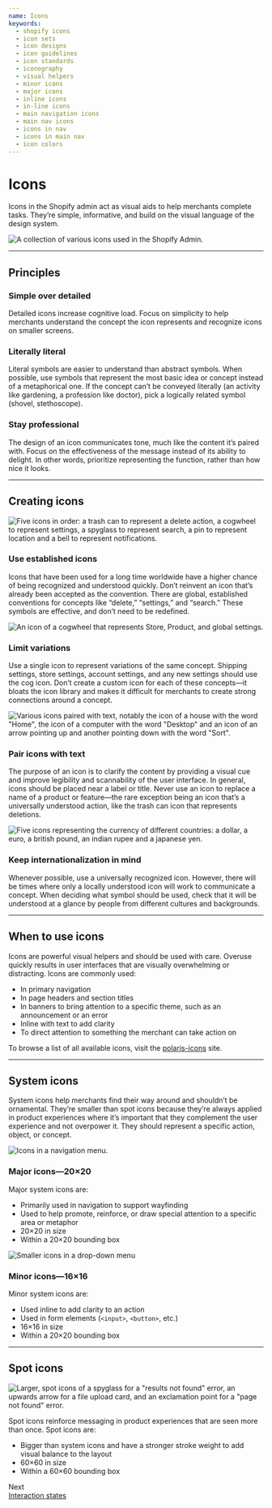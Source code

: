 ```yaml
---
name: Icons
keywords:
  - shopify icons
  - icon sets
  - icon designs
  - icon guidelines
  - icon standards
  - iconography
  - visual helpers
  - minor icons
  - major icons
  - inline icons
  - in-line icons
  - main navigation icons
  - main nav icons
  - icons in nav
  - icons in main nav
  - icon colors
---
```


# Icons

Icons in the Shopify admin act as visual aids to help merchants complete tasks. They’re simple, informative, and build on the visual language of the design system.

<!-- showcasecontent -->

![A collection of various icons used in the Shopify Admin.](/images/foundations/design/icons/icons-intro@2x.png)

<!-- end -->

---

## Principles

<!-- keywords: icon principles, icons, how to use icons -->

### Simple over detailed

Detailed icons increase cognitive load. Focus on simplicity to help merchants understand the concept the icon represents and recognize icons on smaller screens.

### Literally literal

Literal symbols are easier to understand than abstract symbols. When possible, use symbols that represent the most basic idea or concept instead of a metaphorical one. If the concept can’t be conveyed literally (an activity like gardening, a profession like doctor), pick a logically related symbol (shovel, stethoscope).

### Stay professional

The design of an icon communicates tone, much like the content it’s paired with. Focus on the effectiveness of the message instead of its ability to delight. In other words, prioritize representing the function, rather than how nice it looks.

---

## Creating icons

<!-- showcasecontent -->

![Five icons in order: a trash can to represent a delete action, a cogwheel to represent settings, a spyglass to represent search, a pin to represent location and a bell to represent notifications.](/images/foundations/design/icons/icons-established@2x.png)

### Use established icons

Icons that have been used for a long time worldwide have a higher chance of being recognized and understood quickly. Don’t reinvent an icon that’s already been accepted as the convention. There are global, established conventions for concepts like “delete,” “settings,” and “search.” These symbols are effective, and don’t need to be redefined.

<!-- end -->

<!-- showcasecontent -->

![An icon of a cogwheel that represents Store, Product, and global settings.](/images/foundations/design/icons/icons-limit-variations@2x.png)

### Limit variations

Use a single icon to represent variations of the same concept. Shipping settings, store settings, account settings, and any new settings should use the cog icon. Don’t create a custom icon for each of these concepts—it bloats the icon library and makes it difficult for merchants to create strong connections around a concept.

<!-- end -->
<!-- showcasecontent -->

![Various icons paired with text, notably the icon of a house with the word "Home", the icon of a computer with the word "Desktop" and an icon of an arrow pointing up and another pointing down with the word "Sort".](/images/foundations/design/icons/icons-pairing@2x.png)

### Pair icons with text

The purpose of an icon is to clarify the content by providing a visual cue and improve legibility and scannability of the user interface. In general, icons should be placed near a label or title. Never use an icon to replace a name of a product or feature—the rare exception being an icon that’s a universally understood action, like the trash can icon that represents deletions.

<!-- end -->
<!-- showcasecontent -->

![Five icons representing the currency of different countries: a dollar, a euro, a british pound, an indian rupee and a japanese yen.](/images/foundations/design/icons/icons-internationalization@2x.png)

### Keep internationalization in mind

Whenever possible, use a universally recognized icon. However, there will be times where only a locally understood icon will work to communicate a concept. When deciding what symbol should be used, check that it will be understood at a glance by people from different cultures and&nbsp;backgrounds.

<!-- end -->

---

## When to use icons

<!-- keywords: icon use cases, navigation icons, page header icons, section title icons, banner icons, inline icons, action icons -->

Icons are powerful visual helpers and should be used with care. Overuse quickly results in user interfaces that are visually overwhelming or distracting.
Icons are commonly used:

- In primary navigation
- In page headers and section titles
- In banners to bring attention to a specific theme, such as an announcement or an error
- Inline with text to add clarity
- To direct attention to something the merchant can take action on

To browse a list of all available icons, visit the [polaris-icons](https://polaris-icons.shopify.com/) site.

---

## System icons

<!-- keywords: icon sizing, icon sizes, minor icons, major icons, small icons, navigation icons, button icons -->

System icons help merchants find their way around and shouldn’t be ornamental. They’re smaller than spot icons because they’re always applied in product experiences where it’s important that they complement the user experience and not overpower it. They should represent a specific action, object, or concept.

<!-- centeredcontent -->

![Icons in a navigation menu.](/images/foundations/design/icons/icons-system-20@2x.png)

### Major icons—20×20

Major system icons are:

- Primarily used in navigation to support wayfinding
- Used to help promote, reinforce, or draw special attention to a specific area or metaphor
- 20×20 in size
- Within a 20×20 bounding box

<!-- end -->

<!-- centeredcontent -->

![Smaller icons in a drop-down menu](/images/foundations/design/icons/icons-system-20@2x.png)

### Minor icons—16×16

Minor system icons are:

- Used inline to add clarity to an action
- Used in form elements (`<input>`, `<button>`, etc.)
- 16×16 in size
- Within a 20×20 bounding box

<!-- end -->

---

## Spot icons

<!-- keywords: large icons, spot icons -->

<!-- showcasecontent -->

![Larger, spot icons of a spyglass for a "results not found" error, an upwards arrow for a file upload card, and an exclamation point for a "page not found" error.](/images/foundations/design/icons/icons-spot@2x.png)

Spot icons reinforce messaging in product experiences that are seen more than once. Spot&nbsp;icons&nbsp;are:

- Bigger than system icons and have a stronger stroke weight to add visual balance to the layout
- 60×60 in size
- Within a 60×60 bounding box

<!-- end -->

<div class="NextPage">
Next<br/>
<a href="/design/interaction-states#navigation">Interaction states</a>
</div>
